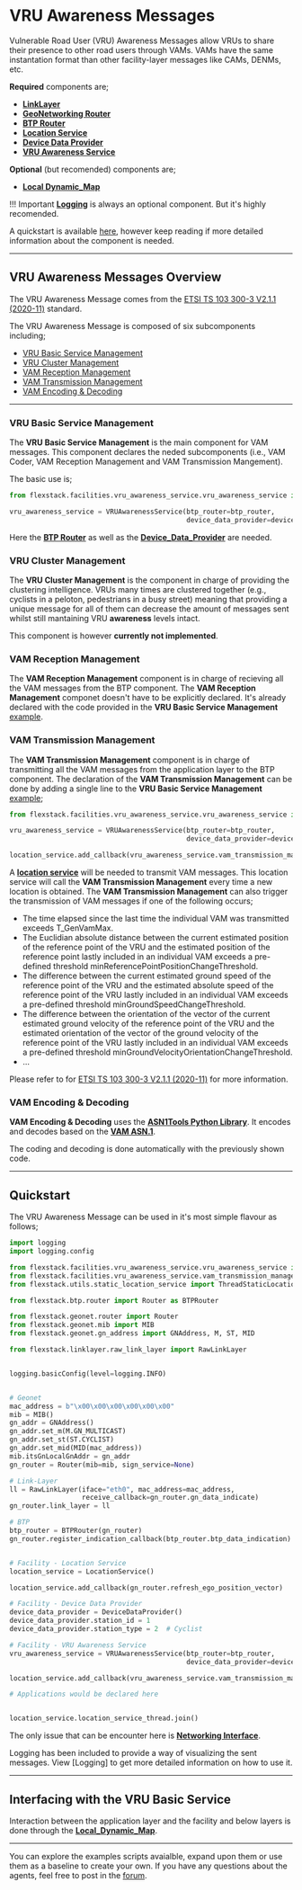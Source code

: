 # VRU Awareness Messages

Vulnerable Road User (VRU) Awareness Messages allow VRUs to share their presence to other road users through VAMs. VAMs have the same instantation format than other facility-layer messages like CAMs, DENMs, etc. 

__Required__ components are;
- [__LinkLayer__](link_layer.md)
- [__GeoNetworking Router__](geonetworking.md)
- [__BTP Router__](btp.md)
- [__Location Service__](location_service.md)
- [__Device Data Provider__](device_data_provider.md)
- [__VRU Awareness Service__](#vru-awareness-service)

__Optional__ (but recomended) components are;
- [__Local Dynamic_Map__](local-dynamic-map.md)

!!! Important
    [__Logging__](logging.md) is always an optional component. But it's highly recomended.

A quickstart is available [here](#quickstart), however keep reading if more detailed information about the component is needed.

---

## VRU Awareness Messages Overview

The VRU Awareness Message comes from the [ETSI TS 103 300-3 V2.1.1 (2020-11)]( https://www.etsi.org/deliver/etsi_ts/103300_103399/10330003/02.01.01_60/ts_10330003v020101p.pdf) standard. 

The VRU Awareness Message is composed of six subcomponents including;
- [VRU Basic Service Management](#vru-basic-service-management)
- [VRU Cluster Management](#vru-cluster-management)
- [VAM Reception Management](#vru-reception-management)
- [VAM Transmission Management](#vam-transmission-management)
- [VAM Encoding & Decoding](#vam-encoding-&-decoding)

---

### VRU Basic Service Management

The __VRU Basic Service Management__ is the main component for VAM messages. This component declares the neded subcomponents (i.e., VAM Coder, VAM Reception Management and VAM Transmission Mangement). 

The basic use is;

```py
from flexstack.facilities.vru_awareness_service.vru_awareness_service import VRUAwarenessService

vru_awareness_service = VRUAwarenessService(btp_router=btp_router,
                                            device_data_provider=device_data_provider)
```
Here the [__BTP Router__](btp-router.md) as well as the [__Device_Data_Provider__](device-data-provider.md) are needed.

### VRU Cluster Management

The __VRU Cluster Management__ is the component in charge of providing the clustering intelligence. VRUs many times are clustered together (e.g., cyclists in a peloton, pedestrians in a busy street) meaning that providing a unique message for all of them can decrease the amount of messages sent whilst still mantaining VRU __awareness__ levels intact.

This component is however __currently not implemented__.

### VAM Reception Management

The __VAM Reception Management__ component is in charge of recieving all the VAM messages from the BTP component. The __VAM Reception Management__ componet doesn't have to be explicitly declared. It's already declared with the code provided in the __VRU Basic Service Management__ [example](#vru-basic-service-management).

### VAM Transmission Management

The __VAM Transmission Management__ component is in charge of transmitting all the VAM messages from the application layer to the BTP component. The declaration of the __VAM Transmission Management__ can be done by adding a single line to the __VRU Basic Service Management__ [example](#vru-basic-service-management);

```py
from flexstack.facilities.vru_awareness_service.vru_awareness_service import VRUAwarenessService

vru_awareness_service = VRUAwarenessService(btp_router=btp_router,
                                            device_data_provider=device_data_provider)

location_service.add_callback(vru_awareness_service.vam_transmission_management.location_service_callback)
```

A [__location service__](location-service.md) will be needed to transmit VAM messages. This location service will call the __VAM Transmission Management__ every time a new location is obtained. The __VAM Transmission Management__ can also trigger the transmission of VAM messages if one of the following occurs;
- The time elapsed since the last time the individual VAM was transmitted exceeds T_GenVamMax.
- The Euclidian absolute distance between the current estimated position of the reference point of the VRU and the estimated position of the reference point lastly included in an individual VAM exceeds a pre-defined threshold minReferencePointPositionChangeThreshold.
- The difference between the current estimated ground speed of the reference point of the VRU and the estimated absolute speed of the reference point of the VRU lastly included in an individual VAM exceeds a pre-defined threshold minGroundSpeedChangeThreshold.
- The difference between the orientation of the vector of the current estimated ground velocity of the reference point of the VRU and the estimated orientation of the vector of the ground velocity of the reference point of the VRU lastly included in an individual VAM exceeds a pre-defined threshold  minGroundVelocityOrientationChangeThreshold.
- ...

Please refer to for [ETSI TS 103 300-3 V2.1.1 (2020-11)]( https://www.etsi.org/deliver/etsi_ts/103300_103399/10330003/02.01.01_60/ts_10330003v020101p.pdf) for more information.

### VAM Encoding & Decoding
__VAM Encoding & Decoding__ uses the [__ASN1Tools Python Library__](https://asn1tools.readthedocs.io/en/latest/). It encodes and decodes based on the [__VAM ASN.1__](https://forge.etsi.org/rep/ITS/asn1/vam-ts103300_3/tree/v2.1.1/).

The coding and decoding is done automatically with the previously shown code.

---

## Quickstart

The VRU Awareness Message can be used in it's most simple flavour as follows;


```py
import logging
import logging.config

from flexstack.facilities.vru_awareness_service.vru_awareness_service import VRUAwarenessService
from flexstack.facilities.vru_awareness_service.vam_transmission_management import DeviceDataProvider
from flexstack.utils.static_location_service import ThreadStaticLocationService as LocationService

from flexstack.btp.router import Router as BTPRouter

from flexstack.geonet.router import Router
from flexstack.geonet.mib import MIB
from flexstack.geonet.gn_address import GNAddress, M, ST, MID

from flexstack.linklayer.raw_link_layer import RawLinkLayer


logging.basicConfig(level=logging.INFO)


# Geonet
mac_address = b"\x00\x00\x00\x00\x00\x00"
mib = MIB()
gn_addr = GNAddress()
gn_addr.set_m(M.GN_MULTICAST)
gn_addr.set_st(ST.CYCLIST)
gn_addr.set_mid(MID(mac_address))
mib.itsGnLocalGnAddr = gn_addr
gn_router = Router(mib=mib, sign_service=None)

# Link-Layer
ll = RawLinkLayer(iface="eth0", mac_address=mac_address, 
                  receive_callback=gn_router.gn_data_indicate)
gn_router.link_layer = ll

# BTP
btp_router = BTPRouter(gn_router)
gn_router.register_indication_callback(btp_router.btp_data_indication)


# Facility - Location Service
location_service = LocationService()

location_service.add_callback(gn_router.refresh_ego_position_vector)

# Facility - Device Data Provider
device_data_provider = DeviceDataProvider()
device_data_provider.station_id = 1
device_data_provider.station_type = 2  # Cyclist

# Facility - VRU Awareness Service
vru_awareness_service = VRUAwarenessService(btp_router=btp_router,
                                            device_data_provider=device_data_provider)

location_service.add_callback(vru_awareness_service.vam_transmission_management.location_service_callback)

# Applications would be declared here


location_service.location_service_thread.join()

```
The only issue that can be encounter here is [__Networking Interface__](issues-networking-interface.md).

Logging has been included to provide a way of visualizing the sent messages. View [Logging] to get more detailed information on how to use it.

---

## Interfacing with the VRU Basic Service

Interaction between the application layer and the facility and below layers is done through the [__Local_Dynamic_Map__](local-dynamic-map.md).

---

You can explore the examples scripts avaialble, expand upon them or use them as a baseline to create your own. If you have any questions about the agents, feel free to post in the [forum](forum-url).





